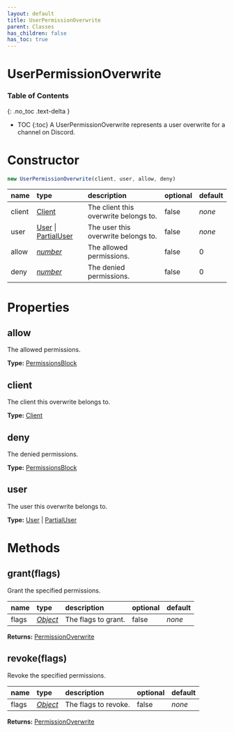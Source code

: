 ```yaml
---
layout: default
title: UserPermissionOverwrite
parent: Classes
has_children: false
has_toc: true
---
```


# UserPermissionOverwrite
### Table of Contents
{: .no_toc .text-delta }

- TOC
{:toc}
A UserPermissionOverwrite represents a user
overwrite for a channel on Discord.
# Constructor
```js
new UserPermissionOverwrite(client, user, allow, deny)
```

| name | type | description | optional | default |
|:-----|:-----|:------------|:---------|:--------|
| client | [Client](/classes/Client) | The client this overwrite belongs to. | false | *none* |
| user | [User](/classes/User) \| [PartialUser](/classes/PartialUser) | The user this overwrite belongs to. | false | *none* |
| allow | *[number](https://developer.mozilla.org/en-US/docs/Web/JavaScript/Reference/Global_Objects/number)* | The allowed permissions. | false | 0 |
| deny | *[number](https://developer.mozilla.org/en-US/docs/Web/JavaScript/Reference/Global_Objects/number)* | The denied permissions.  | false | 0 |

# Properties
## allow
The allowed permissions.

**Type:** [PermissionsBlock](/classes/PermissionsBlock)

## client
The client this overwrite belongs to.

**Type:** [Client](/classes/Client)

## deny
The denied permissions.

**Type:** [PermissionsBlock](/classes/PermissionsBlock)

## user
The user this overwrite belongs to.

**Type:** [User](/classes/User) \| [PartialUser](/classes/PartialUser)

# Methods
## grant(flags)
Grant the specified permissions.

| name | type | description | optional | default |
|:-----|:-----|:------------|:---------|:--------|
| flags | *[Object](https://developer.mozilla.org/en-US/docs/Web/JavaScript/Reference/Global_Objects/Object)* | The flags to grant. | false | *none* |

**Returns:** [PermissionOverwrite](/classes/PermissionOverwrite)

## revoke(flags)
Revoke the specified permissions.

| name | type | description | optional | default |
|:-----|:-----|:------------|:---------|:--------|
| flags | *[Object](https://developer.mozilla.org/en-US/docs/Web/JavaScript/Reference/Global_Objects/Object)* | The flags to revoke. | false | *none* |

**Returns:** [PermissionOverwrite](/classes/PermissionOverwrite)

